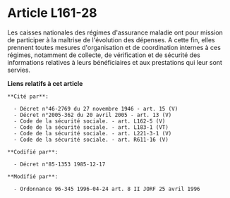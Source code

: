# Article L161-28

Les caisses nationales des régimes d'assurance maladie ont pour mission de participer à la maîtrise de l'évolution des
dépenses. A cette fin, elles prennent toutes mesures d'organisation et de coordination internes à ces régimes, notamment de
collecte, de vérification et de sécurité des informations relatives à leurs bénéficiaires et aux prestations qui leur sont
servies.

**Liens relatifs à cet article**

	**Cité par**:

	  - Décret n°46-2769 du 27 novembre 1946 - art. 15 (V)
	  - Décret n°2005-362 du 20 avril 2005 - art. 13 (V)
	  - Code de la sécurité sociale. - art. L162-5 (V)
	  - Code de la sécurité sociale. - art. L183-1 (VT)
	  - Code de la sécurité sociale. - art. L221-3-1 (V)
	  - Code de la sécurité sociale. - art. R611-16 (V)

	**Codifié par**:

	  - Décret n°85-1353 1985-12-17

	**Modifié par**:

	  - Ordonnance 96-345 1996-04-24 art. 8 II JORF 25 avril 1996
